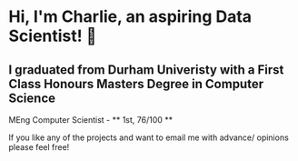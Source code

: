 # Hi, I'm Charlie, an aspiring Data Scientist! 👋

## I graduated from Durham Univeristy with a First Class Honours Masters Degree in Computer Science 

MEng Computer Scientist - ** 1st, 76/100 **

If you like any of the projects and want to email me with advance/ opinions please feel free!


<!--
**CharlieGalvin/CharlieGalvin** is a ✨ _special_ ✨ repository because its `README.md` (this file) appears on your GitHub profile.

Here are some ideas to get you started:

- 🔭 I’m currently working on ...
- 🌱 I’m currently learning ...
- 👯 I’m looking to collaborate on ...
- 🤔 I’m looking for help with ...
- 💬 Ask me about ...
- 📫 How to reach me: ...
- 😄 Pronouns: ...
- ⚡ Fun fact: ...
-->
